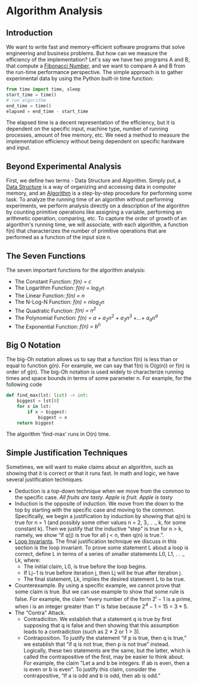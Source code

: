 # Algorithm Analysis  

## Introduction
We want to write fast and memory-efficient software programs that solve engineering and business problems. But how can we measure the efficiency of the implementation? Let's say we have two programs A and B, that compute a [Fibonacci Number](https://en.wikipedia.org/wiki/Fibonacci_number), and we want to compare A and B from the run-time performance perspective. The simple approach is to gather experimental data by using the Python built-in time function:

```Python
from time import time, sleep
start_time = time()                  
# run algorithm
end_time = time()                    
elapsed = end_time - start_time 
``` 
The elapsed time is a decent representation of the efficiency, but it is dependent on the specific input, machine type, number of running processes, amount of free memory, etc. We need a method to measure the implementation efficiency without being dependent on specific hardware and input.  

##  Beyond Experimental Analysis
First, we define two terms - Data Structure and Algorithm. Simply put, a [Data Structure](https://en.wikipedia.org/wiki/Data_structure) is a way of organizing and accessing data in computer memory, and an [Algorithm](https://en.wikipedia.org/wiki/Algorithm) is a step-by-step procedure for performing some task. To analyze the running time of an algorithm without performing experiments, we perform analysis directly on a description of the algorithm by counting primitive operations like assigning a variable, performing an arithmetic operation, comparing, etc. To capture the order of growth of an algorithm's running time, we will associate, with each algorithm, a function f(n) that characterizes the number of primitive operations that are performed as a function of the input size n.

## The Seven Functions
The seven important functions for the algorithm analysis:
- The Constant Function: <em>f(n) = c</em>
- The Logarithm Function: <em>f(n) = log<sub>2</sub>n</em>
- The Linear Function: <em>f(n) = n</em>
- The N-Log-N Function: <em>f(n) = nlog<sub>2</sub>n</em>
- The Quadratic Function: <em>f(n) = n<sup>2</sup></em>
- The Polynomial Function: <em>f(n) = a + a<sub>2</sub>n<sup>2</sup> + a<sub>3</sub>n<sup>3</sup> +...+ a<sub>d</sub>n<sup>d</sup></em>
- The Exponential Function: <em>f(n) = b<sup>n</sup></em>

##  Big O Notation
The big-Oh notation allows us to say that a function f(n) is less than or equal to function g(n). For example, we can say that f(n) is O(g(n)) or f(n) is order of g(n).
The big-Oh notation is used widely to characterize running times and space bounds in terms of some parameter n.
For example, for the following code 
```python
def find_max(lst: list) -> int:
    biggest = lst[0]
    for x in lst:
        if x > biggest:
            biggest = x  
    return biggest
```
The algorithm 'find-max' runs in O(n) time.

## Simple Justification Techniques
Sometimes, we will want to make claims about an algorithm, such as showing that it is correct or that it runs fast. In math and logic, we have several justification techniques.
- Deduction is a top-down technique when we move from the common to the specific case. <em>All fruits are tasty. Apple is fruit. Apple is tasty</em> 
- Induction is the opposite of induction. We move from the down to the top by starting with the specific case and moving to the common. Specifically, we begin a justification by induction by showing that q(n) is true for n = 1 (and possibly some other values n = 2, 3,. . ., k, for some constant k). Then we justify that the inductive “step” is true for n > k, namely, we show “if q(j) is true for all j < n, then q(n) is true.”.
- [Loop Invariants](https://en.wikipedia.org/wiki/Loop_invariant). The final justification technique we discuss in this section is the loop invariant. To prove some statement L about a loop is correct, define L in terms of a series of smaller statements L0, L1, . . ., Lk, where:
    - The initial claim, L0, is true before the loop begins.
    - If Lj−1 is true before iteration j, then Lj will be true after iteration j.
    - The final statement, Lk, implies the desired statement L to be true.
- Counterexample. By using a specific example, we cannot prove that some claim is true. But we can use example to show that some rule is false. For example, the claim "every number of the form 2<sup>i</sup> − 1 is a prime, when i is an integer greater than 1" is false because 2<sup>4</sup> − 1 = 15 = 3 * 5.
- The “Contra” Attack. 
    - Contradiciton. We establish that a statement q is true by first supposing that q is false and then showing that this assumption leads to a contradiction (such as 2 ≠ 2 or 1 > 3).
    - Contraposition. To justify the statement “if p is true, then q is true,” we establish that “if q is not true, then p is not true” instead. Logically, these two statements are the same, but the latter, which is called the contrapositive of the first, may be easier to think about. For example, the claim "Let a and b be integers. If ab is even, then a is even or b is even". To justify this claim, consider the contrapositive, “If a is odd and b is odd, then ab is odd.” 